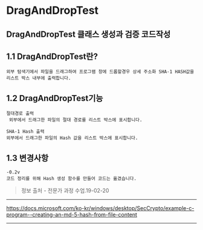 DragAndDropTest
====================

DragAndDropTest 클래스 생성과 검증 코드작성
-----
1.1 DragAndDropTest란?
-----
    외부 탐색기에서 파일을 드래그하여 프로그램 창에 드롭할경우 상세 주소화 SHA-1 HASH값을 리스트 박스 내부에 출력합니다.

1.2 DragAndDropTest기능
-----
    절대경로 출력
     외부에서 드래그한 파일의 절대 경로를 리스트 박스에 표시합니다.

    SHA-1 Hash 출력
    외부에서 드래그한 파일의 Hash 값을 리스트 박스에 표시합니다.

1.3 변경사항
-----
    -0.2v 
    코드 정리를 위해 Hash 생성 함수를 만들어 코드는 옮겼습니다.

>정보 출처 - 전문가 과정 수업.19-02-20
-----
https://docs.microsoft.com/ko-kr/windows/desktop/SecCrypto/example-c-program--creating-an-md-5-hash-from-file-content

-----
